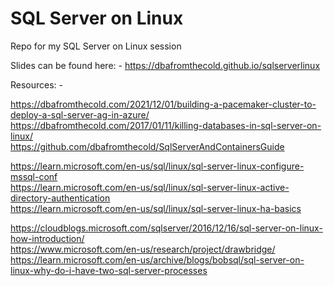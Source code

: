 # SQL Server on Linux

Repo for my SQL Server on Linux session


Slides can be found here: -
https://dbafromthecold.github.io/sqlserverlinux


Resources: -

<font><a href="https://dbafromthecold.com/2021/12/01/building-a-pacemaker-cluster-to-deploy-a-sql-server-availability-group-in-azure/">https://dbafromthecold.com/2021/12/01/building-a-pacemaker-cluster-to-deploy-a-sql-server-ag-in-azure/</a></font><br>
https://dbafromthecold.com/2017/01/11/killing-databases-in-sql-server-on-linux/</br>
https://github.com/dbafromthecold/SqlServerAndContainersGuide</br>

https://learn.microsoft.com/en-us/sql/linux/sql-server-linux-configure-mssql-conf</br>
https://learn.microsoft.com/en-us/sql/linux/sql-server-linux-active-directory-authentication</br>
https://learn.microsoft.com/en-us/sql/linux/sql-server-linux-ha-basics</br>

https://cloudblogs.microsoft.com/sqlserver/2016/12/16/sql-server-on-linux-how-introduction/</br>
https://www.microsoft.com/en-us/research/project/drawbridge/</br>
https://learn.microsoft.com/en-us/archive/blogs/bobsql/sql-server-on-linux-why-do-i-have-two-sql-server-processes</br>


